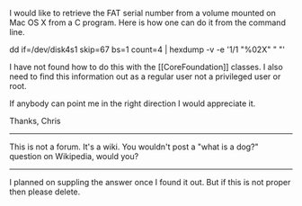 I would like to retrieve the FAT serial number from a volume mounted on Mac OS X  from a C program.  Here is how one can do it from the command line.

dd if=/dev/disk4s1 skip=67 bs=1 count=4 | hexdump -v -e '1/1 "%02X" " "'

I have not found how to do this with the [[CoreFoundation]] classes.  I also need to find this information out as a regular user not a privileged user or root.

If anybody can point me in the right direction I would appreciate it.

Thanks,
Chris

----

This is not a forum. It's a wiki. You wouldn't post a "what is a dog?" question on Wikipedia, would you?

----
I planned on suppling the answer once I found it out. But if this is not proper then please delete.